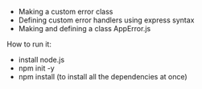 
- Making a custom error class  
- Defining custom error handlers using express syntax
- Making and defining a class AppError.js

How to run it:

- install node.js
- npm init -y
- npm install (to install all the dependencies at once)
